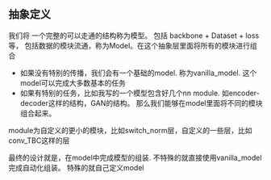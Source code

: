 
## 抽象定义
我们将 一个完整的可以走通的结构称为模型。
包括 backbone + Dataset + loss 等， 包括数据的模块流通，称为Model。在这个抽象层里面将所有的模块进行组合

- 如果没有特别的传播，我们会有一个基础的model. 称为vanilla_model. 这个model可以完成大多数基本的任务
- 如果有特别的任务，比如我写的一个模型包含好几个nn module. 如encoder-decoder这样的结构，GAN的结构。
那么我们能够在model里面将不同的模块组合起来。

module为自定义的更小的模块，比如switch_norm层，自定义的一些层，比如conv_TBC这样的层


最终的设计就是，在model中完成模型的组装. 不特殊的就直接使用vanilla_model完成自动化组装。
特殊的就自己定义model
